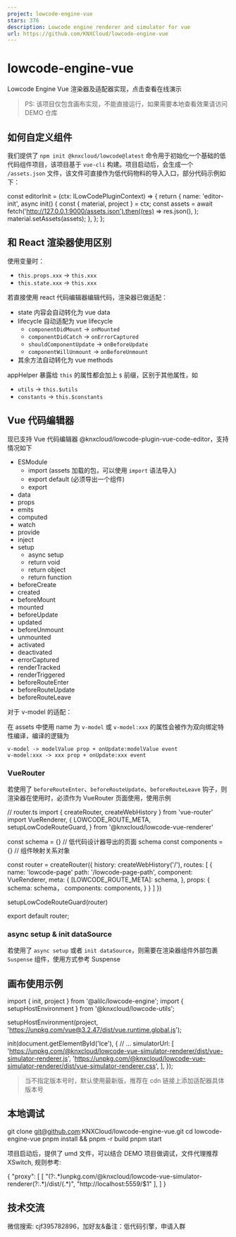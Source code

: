 ```yaml
---
project: lowcode-engine-vue
stars: 376
description: Lowcode engine renderer and simulator for vue
url: https://github.com/KNXCloud/lowcode-engine-vue
---
```


lowcode-engine-vue
==================

Lowcode Engine Vue 渲染器及适配器实现，点击查看在线演示

> PS: 该项目仅包含画布实现，不能直接运行，如果需要本地查看效果请访问 DEMO 仓库

如何自定义组件
-------

我们提供了 `npm init @knxcloud/lowcode@latest` 命令用于初始化一个基础的低代码组件项目，该项目基于 `vue-cli` 构建。项目启动后，会生成一个 `/assets.json` 文件，该文件可直接作为低代码物料的导入入口，部分代码示例如下：

const editorInit \= (ctx: ILowCodePluginContext) \=> {
  return {
    name: 'editor-init',
    async init() {
      const { material, project } \= ctx;
      const assets \= await fetch('http://127.0.0.1:9000/assets.json').then((res) \=>
        res.json(),
      );
      material.setAssets(assets);
    },
  };
};

和 React 渲染器使用区别
---------------

使用变量时：

-   `this.props.xxx` -> `this.xxx`
-   `this.state.xxx` -> `this.xxx`

若直接使用 react 代码编辑器编辑代码，渲染器已做适配：

-   state 内容会自动转化为 vue data
-   lifecycle 自动适配为 vue lifecycle
    -   `componentDidMount` -> `onMounted`
    -   `componentDidCatch` -> `onErrorCaptured`
    -   `shouldComponentUpdate` -> `onBeforeUpdate`
    -   `componentWillUnmount` -> `onBeforeUnmount`
-   其余方法自动转化为 vue methods

appHelper 暴露给 `this` 的属性都会加上 `$` 前缀，区别于其他属性，如

-   `utils` -> `this.$utils`
-   `constants` -> `this.$constants`

Vue 代码编辑器
---------

现已支持 Vue 代码编辑器 @knxcloud/lowcode-plugin-vue-code-editor，支持情况如下

-   ESModule
    -   import (assets 加载的包，可以使用 `import` 语法导入)
    -   export default (必须导出一个组件)
    -   export
-   data
-   props
-   emits
-   computed
-   watch
-   provide
-   inject
-   setup
    -   async setup
    -   return void
    -   return object
    -   return function
-   beforeCreate
-   created
-   beforeMount
-   mounted
-   beforeUpdate
-   updated
-   beforeUnmount
-   unmounted
-   activated
-   deactivated
-   errorCaptured
-   renderTracked
-   renderTriggered
-   beforeRouteEnter
-   beforeRouteUpdate
-   beforeRouteLeave

对于 v-model 的适配：

在 assets 中使用 name 为 `v-model` 或 `v-model:xxx` 的属性会被作为双向绑定特性编译，编译的逻辑为

```
v-model -> modelValue prop + onUpdate:modelValue event
v-model:xxx -> xxx prop + onUpdate:xxx event
```

### VueRouter

若使用了 `beforeRouteEnter`、`beforeRouteUpdate`、`beforeRouteLeave` 钩子，则渲染器在使用时，必须作为 VueRouter 页面使用，使用示例

// router.ts
import { createRouter, createWebHistory } from 'vue-router'
import VueRenderer, {
  LOWCODE\_ROUTE\_META,
  setupLowCodeRouteGuard,
} from '@knxcloud/lowcode-vue-renderer'

const schema \= {} // 低代码设计器导出的页面 schema
const components \= {} // 组件映射关系对象

const router \= createRouter({
  history: createWebHistory('/'),
  routes: \[
    {
      name: 'lowcode-page'
      path: '/lowcode-page-path',
      component: VueRenderer,
      meta: {
        \[LOWCODE\_ROUTE\_META\]: schema,
      },
      props: {
        schema: schema，
        components: components,
      }
    }
  \]
})

setupLowCodeRouteGuard(router)

export default router;

### async setup & init dataSource

若使用了 `async setup` 或者 `init dataSource`，则需要在渲染器组件外部包裹 `Suspense` 组件，使用方式参考 Suspense

画布使用示例
------

import { init, project } from '@alilc/lowcode-engine';
import { setupHostEnvironment } from '@knxcloud/lowcode-utils';

setupHostEnvironment(project, 'https://unpkg.com/vue@3.2.47/dist/vue.runtime.global.js');

init(document.getElementById('lce'), {
  // ...
  simulatorUrl: \[
    'https://unpkg.com/@knxcloud/lowcode-vue-simulator-renderer/dist/vue-simulator-renderer.js',
    'https://unpkg.com/@knxcloud/lowcode-vue-simulator-renderer/dist/vue-simulator-renderer.css',
  \],
});

> 当不指定版本号时，默认使用最新版，推荐在 cdn 链接上添加适配器具体版本号

本地调试
----

git clone git@github.com:KNXCloud/lowcode-engine-vue.git
cd lowcode-engine-vue
pnpm install && pnpm -r build
pnpm start

项目启动后，提供了 umd 文件，可以结合 DEMO 项目做调试，文件代理推荐XSwitch, 规则参考:

{
  "proxy": \[
    \[
      "(?:.\*)unpkg.com/@knxcloud/lowcode-vue-simulator-renderer(?:.\*)/dist/(.\*)",
      "http://localhost:5559/$1"
    \],
  \]
}

技术交流
----

微信搜索: cjf395782896，加好友&备注：低代码引擎，申请入群
